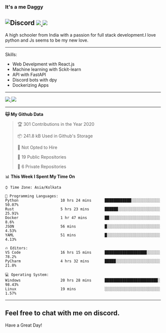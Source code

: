 
### It's a me Daggy

![Discord](https://img.shields.io/discord/491175207122370581?color=black&label=Discord&logo=discord) ![](https://img.shields.io/endpoint?url=https://dev.discordprofiles.me/api/badge/vscode/491174779278065689)<a href="https://github.com/Daggy1234">
  <img src="https://komarev.com/ghpvc/?username=Daggy1234&style=flat-square" />
</a>
 ----

A high schooler from India with a passion for full stack development.I love python and Js seems to be my new love. 

-----

Skills:

- Web Develpment with React.js
- Machine learning with Sckit-learn
- API with FastAPI
- Discord bots with dpy
- Dockerizing Apps

-----
<a href="https://github.com/Daggy1234">
  <img src="https://github-readme-stats.vercel.app/api?username=Daggy1234&show_icons=true&hide_border=true" />
</a><a href="https://github.com/Daggy1234">
  <img src="https://github-readme-stats.vercel.app/api/top-langs/?username=Daggy1234&layout=compact" />
</a>

---

<!--START_SECTION:waka-->
**🐱 My Github Data** 

> 🏆 301 Contributions in the Year 2020
 > 
> 📦 241.8 kB Used in Github's Storage 
 > 
> 🚫 Not Opted to Hire
 > 
> 📜 19 Public Repositories
 > 
> 🔑 6 Private Repositories 

📊 **This Week I Spent My Time On** 

```text
⌚︎ Time Zone: Asia/Kolkata

💬 Programming Languages: 
Python                   10 hrs 24 mins      ████████████░░░░░░░░░░░░░   50.07% 
Rust                     5 hrs 23 mins       ██████░░░░░░░░░░░░░░░░░░░   25.91% 
Docker                   1 hr 47 mins        ██░░░░░░░░░░░░░░░░░░░░░░░   8.6% 
JSON                     56 mins             █░░░░░░░░░░░░░░░░░░░░░░░░   4.53% 
YAML                     51 mins             █░░░░░░░░░░░░░░░░░░░░░░░░   4.13%

🔥 Editors: 
VS Code                  16 hrs 15 mins      ███████████████████░░░░░░   78.2% 
PyCharm                  4 hrs 32 mins       █████░░░░░░░░░░░░░░░░░░░░   21.8%

💻 Operating System: 
Windows                  20 hrs 28 mins      ████████████████████████░   98.43% 
Linux                    19 mins             ░░░░░░░░░░░░░░░░░░░░░░░░░   1.57%

```


<!--END_SECTION:waka-->

---

Feel free to chat with me on discord.
-----
Have a Great Day!
